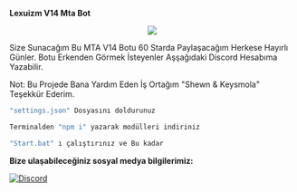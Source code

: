 **Lexuizm V14 Mta Bot**

<div align="center">
    <img src="https://komarev.com/ghpvc/?username=Lexuizmm&color=yellow"/>
</div>


Size Sunacağım Bu MTA V14 Botu 60 Starda Paylaşacağım Herkese Hayırlı Günler. Botu Erkenden Görmek İsteyenler Aşşağıdaki Discord Hesabıma Yazabilir.

Not: Bu Projede Bana Yardım Eden İş Ortağım "Shewn & Keysmola" Teşekkür Ederim.

```js
"settings.json" Dosyasını doldurunuz

Terminalden "npm i" yazarak modülleri indiriniz

"Start.bat" ı çalıştırınız ve Bu kadar
```

**Bize ulaşabileceğiniz sosyal medya bilgilerimiz:**

 [![Discord](https://lanyard.cnrad.dev/api/920738699032014848)](https://discord.com/users/920738699032014848)


